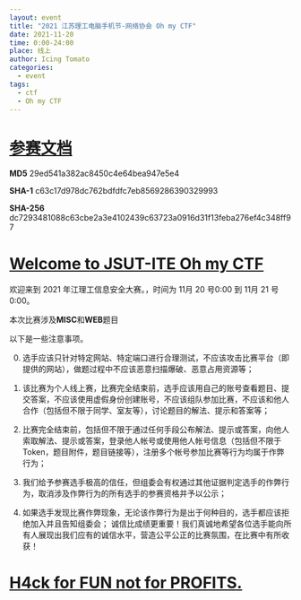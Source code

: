 ```yaml
---
layout: event
title: "2021 江苏理工电脑手机节-网络协会 Oh my CTF"
date: 2021-11-20
time: 0:00-24:00
place: 线上
author: Icing Tomato
categories:
  - event
tags:
  - ctf
  - Oh my CTF
---
```


# [参赛文档](../../../file/网络协会_Oh_my_CTF_参赛指北.pdf)

**MD5** 29ed541a382ac8450c4e64bea947e5e4

**SHA-1** c63c17d978dc762bdfdfc7eb8569286390329993

**SHA-256** dc7293481088c63cbe2a3e4102439c63723a0916d31f13feba276ef4c348ff97

# [Welcome to JSUT-ITE Oh my CTF](../../../file/网络协会_Oh_my_CTF_参赛指北.pdf)

欢迎来到 2021 年江理工信息安全大赛。，时间为 11月 20 号0:00 到 11月 21 号 0:00。

本次比赛涉及**MISC**和**WEB**题目

以下是一些注意事项。

0. 选手应该只针对特定网站、特定端口进行合理测试，不应该攻击比赛平台（即提供的网站），做题过程中不应该恶意扫描爆破、恶意占用资源等；

1. 该比赛为个人线上赛，比赛完全结束前，选手应该用自己的账号查看题目、提交答案，不应该使用虚假身份创建账号，不应该组队参加比赛，不应该和他人合作（包括但不限于同学、室友等），讨论题目的解法、提示和答案等；

2. 比赛完全结束前，包括但不限于通过任何手段公布解法、提示或答案，向他人索取解法、提示或答案，登录他人帐号或使用他人帐号信息（包括但不限于 Token，题目附件，题目链接等），注册多个帐号参加比赛等行为均属于作弊行为；

3. 我们给予参赛选手极高的信任，但组委会有权通过其他证据判定选手的作弊行为，取消涉及作弊行为的所有选手的参赛资格并予以公示；

4. 如果选手发现比赛作弊现象，无论该作弊行为是出于何种目的，选手都应该拒绝加入并且告知组委会；
诚信比成绩更重要！我们真诚地希望各位选手能向所有人展现出我们应有的诚信水平，营造公平公正的比赛氛围，在比赛中有所收获！

# [H4ck for FUN not for PROFITS.](../../../file/网络协会_Oh_my_CTF_参赛指北.pdf)

